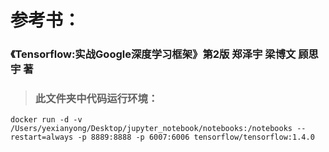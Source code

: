# 参考书：
### 《Tensorflow:实战Google深度学习框架》第2版 郑泽宇 梁博文 顾思宇 著 

>### 此文件夹中代码运行环境：
```
docker run -d -v /Users/yexianyong/Desktop/jupyter_notebook/notebooks:/notebooks --restart=always -p 8889:8888 -p 6007:6006 tensorflow/tensorflow:1.4.0
```